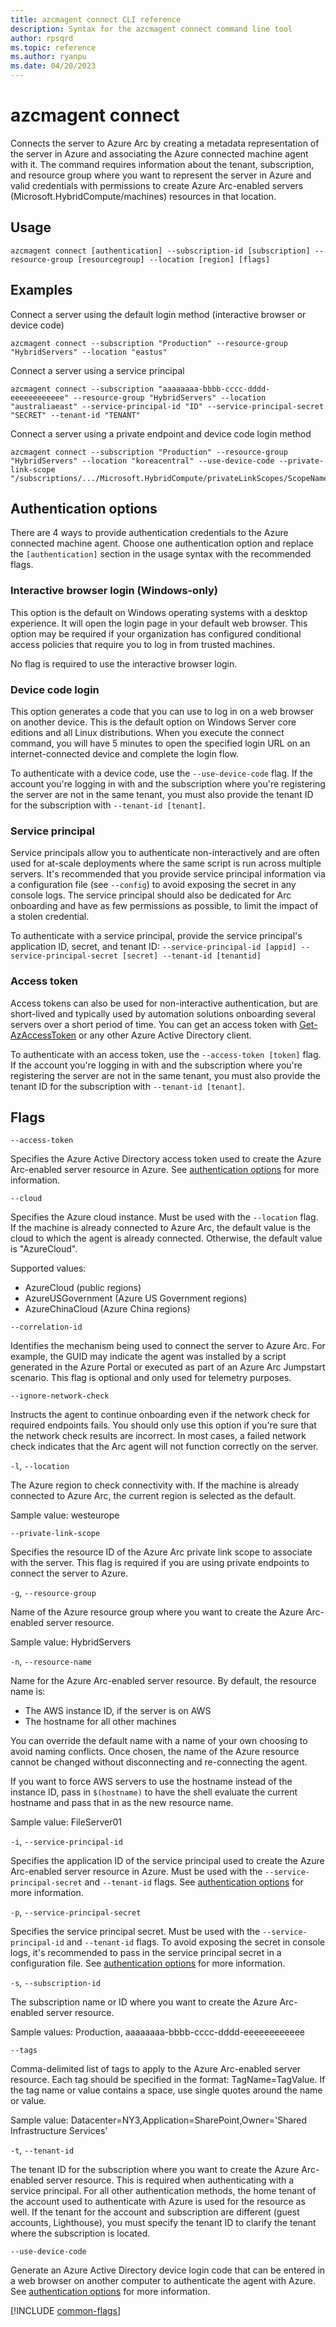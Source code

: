 ```yaml
---
title: azcmagent connect CLI reference
description: Syntax for the azcmagent connect command line tool
author: rpsqrd
ms.topic: reference
ms.author: ryanpu
ms.date: 04/20/2023
---
```


# azcmagent connect

Connects the server to Azure Arc by creating a metadata representation of the server in Azure and associating the Azure connected machine agent with it. The command requires information about the tenant, subscription, and resource group where you want to represent the server in Azure and valid credentials with permissions to create Azure Arc-enabled servers (Microsoft.HybridCompute/machines) resources in that location.

## Usage

```
azcmagent connect [authentication] --subscription-id [subscription] --resource-group [resourcegroup] --location [region] [flags]
```

## Examples

Connect a server using the default login method (interactive browser or device code)

```
azcmagent connect --subscription "Production" --resource-group "HybridServers" --location "eastus"
```

Connect a server using a service principal
```
azcmagent connect --subscription "aaaaaaaa-bbbb-cccc-dddd-eeeeeeeeeeee" --resource-group "HybridServers" --location "australiaeast" --service-principal-id "ID" --service-principal-secret "SECRET" --tenant-id "TENANT"
```

Connect a server using a private endpoint and device code login method

```
azcmagent connect --subscription "Production" --resource-group "HybridServers" --location "koreacentral" --use-device-code --private-link-scope "/subscriptions/.../Microsoft.HybridCompute/privateLinkScopes/ScopeName"
```

## Authentication options

There are 4 ways to provide authentication credentials to the Azure connected machine agent. Choose one authentication option and replace the `[authentication]` section in the usage syntax with the recommended flags.

### Interactive browser login (Windows-only)

This option is the default on Windows operating systems with a desktop experience. It will open the login page in your default web browser. This option may be required if your organization has configured conditional access policies that require you to log in from trusted machines.

No flag is required to use the interactive browser login.

### Device code login

This option generates a code that you can use to log in on a web browser on another device. This is the default option on Windows Server core editions and all Linux distributions. When you execute the connect command, you will have 5 minutes to open the specified login URL on an internet-connected device and complete the login flow.

To authenticate with a device code, use the `--use-device-code` flag. If the account you're logging in with and the subscription where you're registering the server are not in the same tenant, you must also provide the tenant ID for the subscription with `--tenant-id [tenant]`.

### Service principal

Service principals allow you to authenticate non-interactively and are often used for at-scale deployments where the same script is run across multiple servers. It's recommended that you provide service principal information via a configuration file (see `--config`) to avoid exposing the secret in any console logs. The service principal should also be dedicated for Arc onboarding and have as few permissions as possible, to limit the impact of a stolen credential.

To authenticate with a service principal, provide the service principal's application ID, secret, and tenant ID: `--service-principal-id [appid] --service-principal-secret [secret] --tenant-id [tenantid]`

### Access token

Access tokens can also be used for non-interactive authentication, but are short-lived and typically used by automation solutions onboarding several servers over a short period of time. You can get an access token with [Get-AzAccessToken](/powershell/module/az.accounts/get-azaccesstoken) or any other Azure Active Directory client.

To authenticate with an access token, use the `--access-token [token]` flag. If the account you're logging in with and the subscription where you're registering the server are not in the same tenant, you must also provide the tenant ID for the subscription with `--tenant-id [tenant]`.

## Flags

`--access-token`

Specifies the Azure Active Directory access token used to create the Azure Arc-enabled server resource in Azure. See [authentication options](#authentication-options) for more information.

`--cloud`

Specifies the Azure cloud instance. Must be used with the `--location` flag. If the machine is already connected to Azure Arc, the default value is the cloud to which the agent is already connected. Otherwise, the default value is "AzureCloud".

Supported values:

* AzureCloud (public regions)
* AzureUSGovernment (Azure US Government regions)
* AzureChinaCloud (Azure China regions)

`--correlation-id`

Identifies the mechanism being used to connect the server to Azure Arc. For example, the GUID may indicate the agent was installed by a script generated in the Azure Portal or executed as part of an Azure Arc Jumpstart scenario. This flag is optional and only used for telemetry purposes.

`--ignore-network-check`

Instructs the agent to continue onboarding even if the network check for required endpoints fails. You should only use this option if you're sure that the network check results are incorrect. In most cases, a failed network check indicates that the Arc agent will not function correctly on the server.

`-l`, `--location`

The Azure region to check connectivity with. If the machine is already connected to Azure Arc, the current region is selected as the default.

Sample value: westeurope

`--private-link-scope`

Specifies the resource ID of the Azure Arc private link scope to associate with the server. This flag is required if you are using private endpoints to connect the server to Azure.

`-g`, `--resource-group`

Name of the Azure resource group where you want to create the Azure Arc-enabled server resource.

Sample value: HybridServers

`-n`, `--resource-name`

Name for the Azure Arc-enabled server resource. By default, the resource name is:

* The AWS instance ID, if the server is on AWS
* The hostname for all other machines

You can override the default name with a name of your own choosing to avoid naming conflicts. Once chosen, the name of the Azure resource cannot be changed without disconnecting and re-connecting the agent.

If you want to force AWS servers to use the hostname instead of the instance ID, pass in `$(hostname)` to have the shell evaluate the current hostname and pass that in as the new resource name.

Sample value: FileServer01

`-i`, `--service-principal-id`

Specifies the application ID of the service principal used to create the Azure Arc-enabled server resource in Azure. Must be used with the `--service-principal-secret` and `--tenant-id` flags. See [authentication options](#authentication-options) for more information.

`-p`, `--service-principal-secret`

Specifies the service principal secret. Must be used with the `--service-principal-id` and `--tenant-id` flags. To avoid exposing the secret in console logs, it's recommended to pass in the service principal secret in a configuration file. See [authentication options](#authentication-options) for more information.

`-s`, `--subscription-id`

The subscription name or ID where you want to create the Azure Arc-enabled server resource.

Sample values: Production, aaaaaaaa-bbbb-cccc-dddd-eeeeeeeeeeee

`--tags`

Comma-delimited list of tags to apply to the Azure Arc-enabled server resource. Each tag should be specified in the format: TagName=TagValue. If the tag name or value contains a space, use single quotes around the name or value.

Sample value: Datacenter=NY3,Application=SharePoint,Owner='Shared Infrastructure Services'

`-t`, `--tenant-id`

The tenant ID for the subscription where you want to create the Azure Arc-enabled server resource. This is required when authenticating with a service principal. For all other authentication methods, the home tenant of the account used to authenticate with Azure is used for the resource as well. If the tenant for the account and subscription are different (guest accounts, Lighthouse), you must specify the tenant ID to clarify the tenant where the subscription is located.

`--use-device-code`

Generate an Azure Active Directory device login code that can be entered in a web browser on another computer to authenticate the agent with Azure. See [authentication options](#authentication-options) for more information.

[!INCLUDE [common-flags](includes/azcmagent-common-flags.md)]
